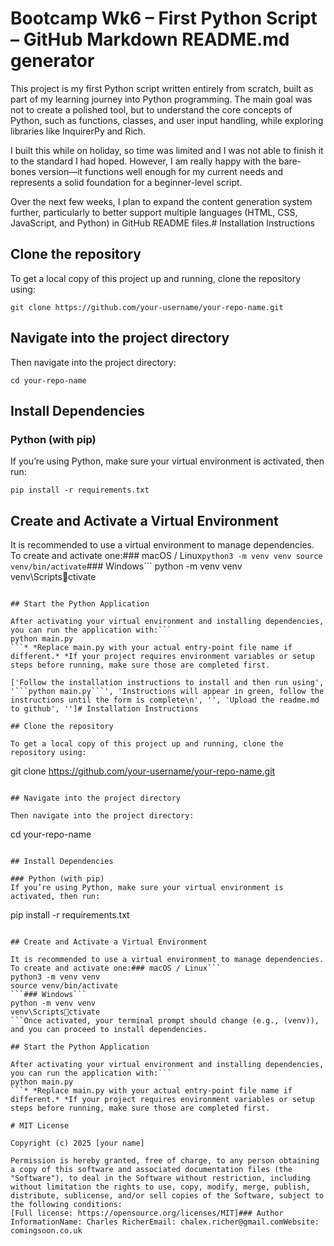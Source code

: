 # Bootcamp Wk6 – First Python Script – GitHub Markdown README.md generator 
 
This project is my first Python script written entirely from scratch, built as part of my learning journey into Python programming. The main goal was not to create a polished tool, but to understand the core concepts of Python, such as functions, classes, and user input handling, while exploring libraries like InquirerPy and Rich.

I built this while on holiday, so time was limited and I was not able to finish it to the standard I had hoped. However, I am really happy with the bare-bones version—it functions well enough for my current needs and represents a solid foundation for a beginner-level script.

Over the next few weeks, I plan to expand the content generation system further, particularly to better support multiple languages (HTML, CSS, JavaScript, and Python) in GitHub README files.# Installation Instructions 

## Clone the repository

To get a local copy of this project up and running, clone the repository using:

```
git clone https://github.com/your-username/your-repo-name.git
```

## Navigate into the project directory

Then navigate into the project directory:

```
cd your-repo-name
```

## Install Dependencies

### Python (with pip)
If you’re using Python, make sure your virtual environment is activated, then run:

```
pip install -r requirements.txt
```

## Create and Activate a Virtual Environment

It is recommended to use a virtual environment to manage dependencies. To create and activate one:### macOS / Linux```
python3 -m venv venv
source venv/bin/activate
```### Windows```
python -m venv venv
venv\Scriptsctivate
```Once activated, your terminal prompt should change (e.g., (venv)), and you can proceed to install dependencies.

## Start the Python Application

After activating your virtual environment and installing dependencies, you can run the application with:```
python main.py
```* *Replace main.py with your actual entry-point file name if different.* *If your project requires environment variables or setup steps before running, make sure those are completed first.

['Follow the installation instructions to install and then run using', '```python main.py```', 'Instructions will appear in green, follow the instructions until the form is complete\n', '', 'Upload the readme.md to github', '']# Installation Instructions 

## Clone the repository

To get a local copy of this project up and running, clone the repository using:

```
git clone https://github.com/your-username/your-repo-name.git
```

## Navigate into the project directory

Then navigate into the project directory:

```
cd your-repo-name
```

## Install Dependencies

### Python (with pip)
If you’re using Python, make sure your virtual environment is activated, then run:

```
pip install -r requirements.txt
```

## Create and Activate a Virtual Environment

It is recommended to use a virtual environment to manage dependencies. To create and activate one:### macOS / Linux```
python3 -m venv venv
source venv/bin/activate
```### Windows```
python -m venv venv
venv\Scriptsctivate
```Once activated, your terminal prompt should change (e.g., (venv)), and you can proceed to install dependencies.

## Start the Python Application

After activating your virtual environment and installing dependencies, you can run the application with:```
python main.py
```* *Replace main.py with your actual entry-point file name if different.* *If your project requires environment variables or setup steps before running, make sure those are completed first.

# MIT License

Copyright (c) 2025 [your name]

Permission is hereby granted, free of charge, to any person obtaining a copy of this software and associated documentation files (the "Software"), to deal in the Software without restriction, including without limitation the rights to use, copy, modify, merge, publish, distribute, sublicense, and/or sell copies of the Software, subject to the following conditions:
[Full license: https://opensource.org/licenses/MIT]### Author InformationName: Charles RicherEmail: chalex.richer@gmail.comWebsite: comingsoon.co.uk